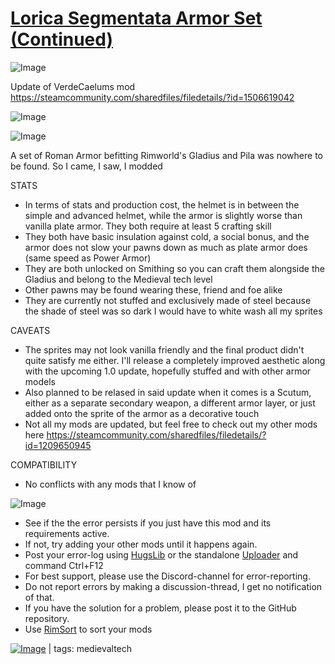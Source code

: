 # [Lorica Segmentata Armor Set (Continued)](https://steamcommunity.com/sharedfiles/filedetails/?id=2043866743)

![Image](https://i.imgur.com/buuPQel.png)

Update of VerdeCaelums mod
https://steamcommunity.com/sharedfiles/filedetails/?id=1506619042

![Image](https://i.imgur.com/pufA0kM.png)
	
![Image](https://i.imgur.com/Z4GOv8H.png)

A set of Roman Armor befitting Rimworld's Gladius and Pila was nowhere to be found. So I came, I saw, I modded

 STATS
 - In terms of stats and production cost, the helmet is in between the simple and advanced helmet, while the armor is slightly worse than vanilla plate armor. They both require at least 5 crafting skill
 - They both have basic insulation against cold, a social bonus, and the armor does not slow your pawns down as much as plate armor does (same speed as Power Armor)
 - They are both unlocked on Smithing so you can craft them alongside the Gladius and belong to the Medieval tech level
 - Other pawns may be found wearing these, friend and foe alike
 - They are currently not stuffed and exclusively made of steel because the shade of steel was so dark I would have to white wash all my sprites 

 CAVEATS
 - The sprites may not look vanilla friendly and the final product didn't quite satisfy me either. I'll release a completely improved aesthetic along with the upcoming 1.0 update, hopefully stuffed and with other armor models
 - Also planned to be relased in said update when it comes is a Scutum, either as a separate secondary weapon, a different armor layer, or just added onto the sprite of the armor as a decorative touch
 - Not all my mods are updated, but feel free to check out my other mods here https://steamcommunity.com/sharedfiles/filedetails/?id=1209650945

 COMPATIBILITY
 - No conflicts with any mods that I know of


![Image](https://i.imgur.com/PwoNOj4.png)



-  See if the the error persists if you just have this mod and its requirements active.
-  If not, try adding your other mods until it happens again.
-  Post your error-log using [HugsLib](https://steamcommunity.com/workshop/filedetails/?id=818773962) or the standalone [Uploader](https://steamcommunity.com/sharedfiles/filedetails/?id=2873415404) and command Ctrl+F12
-  For best support, please use the Discord-channel for error-reporting.
-  Do not report errors by making a discussion-thread, I get no notification of that.
-  If you have the solution for a problem, please post it to the GitHub repository.
-  Use [RimSort](https://github.com/RimSort/RimSort/releases/latest) to sort your mods

 

[![Image](https://img.shields.io/github/v/release/emipa606/LoricaSegmentataArmorSet?label=latest%20version&style=plastic&color=9f1111&labelColor=black)](https://steamcommunity.com/sharedfiles/filedetails/changelog/2043866743) | tags:  medievaltech

